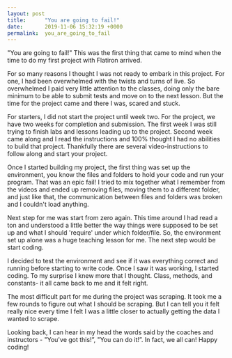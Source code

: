 ```yaml
---
layout: post
title:      "You are going to fail!"
date:       2019-11-06 15:32:19 +0000
permalink:  you_are_going_to_fail
---
```



"You are going to fail!" This was the first thing that came to mind when the time to do my first project with Flatiron arrived. 

For so many reasons I thought I was not ready to embark in this project. For one, I had been overwhelmed with the twists and turns of live. So overwhelmed I paid very little attention to the classes, doing only the bare minimum to be able to submit tests and move on to the next lesson. But the time for the project came and there I was, scared and stuck.

For starters, I did not start the project until week two. For the project, we have two weeks for completion and submission. The first week I was still trying to finish labs and lessons leading up to the project. Second week came along and I read the instructions and 100% thought I had no abilities to build that project. Thankfully there are several video-instructions to follow along and start your project.

Once I started building my project, the first thing was set up the environment, you know the files and folders to hold your code and run your program. That was an epic fail! I tried to mix together what I remember from the videos and ended up removing files, moving them to a different folder, and just like that, the communication between files and folders was broken and I couldn't load anything. 

Next step for me was start from zero again. This time around I had read a ton and understood a little better the way things were supposed to be set up and what I should 'require' under which folder/file. So, the environment set up alone was a huge teaching lesson for me. The next step would be start coding. 

I decided to test the environment and see if it was everything correct and running before starting to write code. Once I saw it was working, I started coding. To my surprise I knew more that I thought. Class, methods, and constants- it all came back to me and it felt right. 

The most difficult part for me during the project was scraping. It took me a few rounds to figure out what I should be scraping. But I can tell you it felt really nice every time I felt I was a little closer to actually getting the data I wanted to scrape.

Looking back, I can hear in my head the words said by the coaches and instructors - "You've got this!”, "You can do it!”. In fact, we all can! Happy coding!
